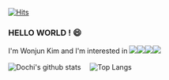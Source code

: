    [![Hits](https://hits.seeyoufarm.com/api/count/incr/badge.svg?url=https%3A%2F%2Fgithub.com%2Fdeveloper-Wonjun%2Fhit-counter&count_bg=%2379C83D&title_bg=%23555555&icon=&icon_color=%23E7E7E7&title=hits&edge_flat=false)](https://hits.seeyoufarm.com)
  
### HELLO WORLD ! 😄

I'm Wonjun Kim and I'm interested in <img src="https://img.shields.io/badge/Python-3776AB?style={style}&logo=Python&logoColor=white"/></a><img src="https://img.shields.io/badge/Django-092E20?style={style}&logo=Django&logoColor=white"/></a><img src="https://img.shields.io/badge/Node.js-339933?style={style}&logo=Node.js&logoColor=white"/></a><img src="https://img.shields.io/badge/MySQL-4479A1?style={style}&logo=MySQL&logoColor=white" /></a>



<!-- ### I'm currently...🤔
   <a href="https://github.com/Team-MySide">1. Backend developer in Fun.D 6th ('이웃집닥터') - 2차 ver 개발 중</a><br>
   2. Prediction Company BackEnd Developer (2021-08-17 ~ )<br>

### Experience

   <a href="https://github.com/developer-Wonjun/Success_Backend">1. Backend developer of graduation project in Hanseo.univ (dept of Aviation Software)</a><br>
   <a href="https://github.com/Team-MySide">2. Backend developer in Fun.D 6th ('이웃집닥터') - 1차 Ver</a><br>
   3. Ubivelox Mobile ICT 3Team Backend Developer (Intern) <br><br><br> -->

![Dochi's github stats](https://github-readme-stats.vercel.app/api?username=developer-Wonjun&show_icons=true)　
![Top Langs](https://github-readme-stats.vercel.app/api/top-langs/?username=developer-Wonjun)
<!--
**developer-Wonjun/developer-Wonjun** is a ✨ _special_ ✨ repository because its `README.md` (this file) appears on your GitHub profile.

Here are some ideas to get you started:

- 🔭 I’m currently working on ...
- 🌱 I’m currently learning ...
- 👯 I’m looking to collaborate on ...
- 🤔 I’m looking for help with ...
- 💬 Ask me about ...
- 📫 How to reach me: ...
- 😄 Pronouns: ...
- ⚡ Fun fact: ...
-->
